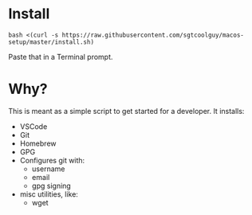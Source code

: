 Install
=
`bash <(curl -s https://raw.githubusercontent.com/sgtcoolguy/macos-setup/master/install.sh)`

Paste that in a Terminal prompt.

Why?
==
This is meant as a simple script to get started for a developer.
It installs:
- VSCode
- Git
- Homebrew
- GPG
- Configures git with:
  - username
  - email
  - gpg signing
- misc utilities, like:
  - wget